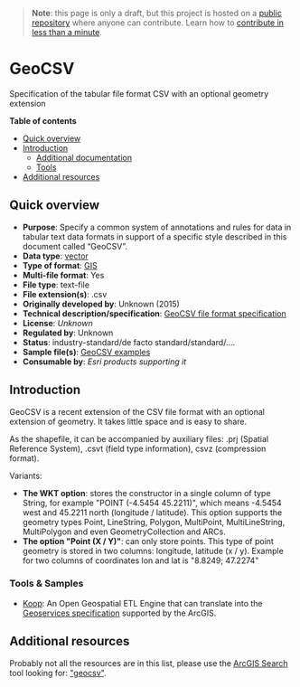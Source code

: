 > **Note**: this page is only a draft, but this project is hosted on a [public repository](https://github.com/hhkaos/awesome-arcgis) where anyone can contribute. Learn how to [contribute in less than a minute](https://github.com/hhkaos/awesome-arcgis/blob/master/CONTRIBUTING.md#contributions).

# GeoCSV

Specification of the tabular file format CSV with an optional geometry extension

<!-- START doctoc generated TOC please keep comment here to allow auto update -->
<!-- DON'T EDIT THIS SECTION, INSTEAD RE-RUN doctoc TO UPDATE -->
**Table of contents**

- [Quick overview](#quick-overview)
- [Introduction](#introduction)
  - [Additional documentation](#additional-documentation)
  - [Tools](#tools)
- [Additional resources](#additional-resources)

<!-- END doctoc generated TOC please keep comment here to allow auto update -->

## Quick overview

* **Purpose**: Specify a common system of annotations and rules for data in tabular text data formats in support of a specific style described in this document called “GeoCSV”.
* **Data type**: [vector](../../../data-types/vector/README.md)
* **Type of format**: [GIS](../../../data-types/vector/gis/README.md)
* **Multi-file format**: Yes
* **File type**: text-file
* **File extension(s)**: .csv
* **Originally developed by**: Unknown (2015)
* **Technical description/specification**: [GeoCSV file format specification](https://giswiki.hsr.ch/GeoCSV#GeoCSV_file_format_specification)
* **License**: *Unknown*
* **Regulated by**: Unknown
* **Status**: industry-standard/de facto standard/standard/....
* **Sample file(s)**: [GeoCSV examples](https://giswiki.hsr.ch/GeoCSV#Examples)
* **Consumable by**: *Esri products supporting it*

## Introduction

GeoCSV is a recent extension of the CSV file format with an optional extension of geometry. It takes little space and is easy to share.

As the shapefile, it can be accompanied by auxiliary files: .prj (Spatial Reference System), .csvt (field type information), csvz (compression format).

Variants:

* **The WKT option**: stores the constructor in a single column of type String, for example "POINT (-4.5454 45.2211)", which means -4.5454 west and 45.2211 north (longitude / latitude). This option supports the geometry types Point, LineString, Polygon, MultiPoint, MultiLineString, MultiPolygon and even GeometryCollection and ARCs.
* **The option "Point (X / Y)"**: can only store points. This type of point geometry is stored in two columns: longitude, latitude (x / y). Example for two columns of coordinates lon and lat is "8.8249; 47.2274"

### Tools & Samples

* [Koop](../../../../../devops/technologies/koop/README.md): An Open Geospatial ETL Engine that can translate into the [Geoservices specification](https://geoservices.github.io/) supported by the ArcGIS.

## Additional resources

Probably not all the resources are in this list, please use the [ArcGIS Search](https://esri-es.github.io/arcgis-search/) tool looking for: ["geocsv"](https://esri-es.github.io/arcgis-search/?search="geocsv"&utm_campaign=awesome-list&utm_source=awesome-list&utm_medium=page).
